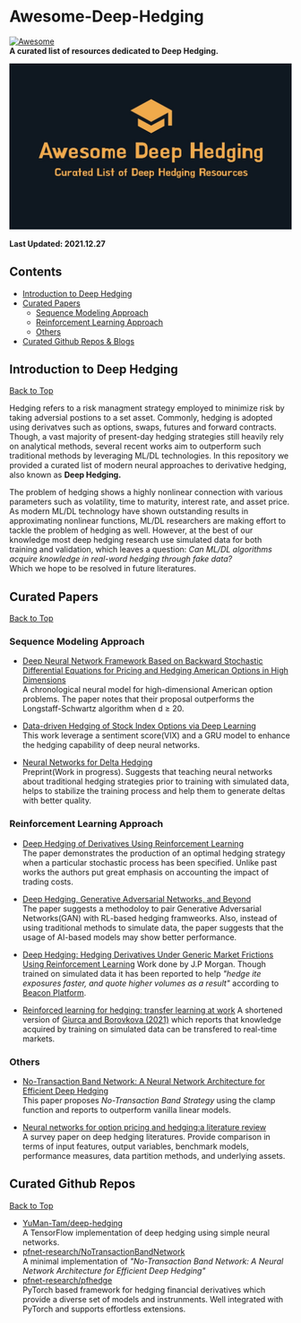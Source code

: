 # Awesome-Deep-Hedging
[![Awesome](https://cdn.rawgit.com/sindresorhus/awesome/d7305f38d29fed78fa85652e3a63e154dd8e8829/media/badge.svg)](https://github.com/sindresorhus/awesome)  
__A curated list of resources dedicated to Deep Hedging.__  

<img src="https://raw.githubusercontent.com/guijinSON/Awesome-Deep-Hedging/main/assets/logo.jpg" width="600">  

__Last Updated: 2021.12.27__
## Contents
* [Introduction to Deep Hedging](#introduction-to-deep-hedging)  
* [Curated Papers](#curated-papers)
    - [Sequence Modeling Approach](#sequence-modeling-approach)
    - [Reinforcement Learning Approach](#reinforcement-learning-approach)
    - [Others](#others)
* [Curated Github Repos & Blogs](#curated-github-repos)

## Introduction to Deep Hedging
[Back to Top](#contents)  

Hedging refers to a risk managment strategy employed to minimize risk by taking adversial postions to a set asset. Commonly, hedging is adopted using derivatves such as options, swaps, futures and forward contracts. Though, a vast majority of present-day hedging strategies still heavily rely on analytical methods, several recent works aim to outperform such traditional methods by leveraging ML/DL technologies. In this repository we provided a curated list of modern neural approaches to derivative hedging, also known as __Deep Hedging.__

The problem of hedging shows a highly nonlinear connection with various parameters such as volatility, time to maturity, interest rate, and asset price. As modern ML/DL technology have shown outstanding results in approximating nonlinear functions, ML/DL researchers are making effort to tackle the problem of hedging as well. However, at the best of our knowledge most deep hedging research use simulated data for both training and validation, which leaves a question: _Can ML/DL algorithms acquire knowledge in real-word hedging through fake data?_  
Which we hope to be resolved in future literatures. 

## Curated Papers
[Back to Top](#contents)
### Sequence Modeling Approach 

* [Deep Neural Network Framework Based on Backward Stochastic Differential Equations for Pricing and Hedging American Options in High Dimensions](https://arxiv.org/pdf/1909.11532v1.pdf)  
A chronological neural model for high-dimensional American option problems. The paper notes that their proposal outperforms the Longstaff-Schwartz algorithm when d ≥ 20.

* [Data-driven Hedging of Stock Index Options via Deep Learning](https://arxiv.org/pdf/2111.03477v1.pdf)  
This work leverage a sentiment score(VIX) and a GRU model to enhance the hedging capability of deep neural networks.

* [Neural Networks for Delta Hedging](https://arxiv.org/pdf/2112.10084.pdf)  
Preprint(Work in progress). Suggests that teaching neural networks about traditional hedging strategies prior to training with simulated data, helps to stabilize the training process and help them to generate deltas with better quality.

### Reinforcement Learning Approach
* [Deep Hedging of Derivatives Using Reinforcement Learning](https://arxiv.org/pdf/2103.16409.pdf)  
The paper demonstrates the production of an optimal hedging strategy when a particular stochastic process has been specified. Unlike past works the authors put great emphasis on accounting the impact of trading costs. 

* [Deep Hedging, Generative Adversarial Networks, and Beyond](https://arxiv.org/ftp/arxiv/papers/2103/2103.03913.pdf)  
The paper suggests a methodoloy to pair Generative Adversarial Networks(GAN) with RL-based hedging framweorks. Also, instead of using traditional methods to simulate data, the paper suggests that the usage of AI-based models may show better performance. 

* [Deep Hedging: Hedging Derivatives Under Generic Market Frictions Using Reinforcement Learning](https://smallake.kr/wp-content/uploads/2019/10/SSRN-id3355706.pdf)
Work done by J.P Morgan. Though trained on simulated data it has been reported to help _"hedge ite exposures faster, and quote higher volumes as a result"_ according to [Beacon Platform](https://www.risk.net/derivatives/6691696/jp-morgan-turns-to-machine-learning-for-options-hedging). 

* [Reinforced learning for hedging: transfer learning at work](https://probability.nl/wp-content/uploads/2021/06/WP-Reinforced-learning-for-hedging-transfer-learning-at-work.pdf)  A shortened version of [Giurca and Borovkova (2021)](https://www.semanticscholar.org/paper/Delta-Hedging-of-Derivatives-using-Deep-Learning-Giurca-Borovkova/e451a57d9d4213d14e9315cf4037adc655884bfd) which reports that knowledge acquired by training on simulated data can be transfered to real-time markets.   

### Others
* [No-Transaction Band Network: A Neural Network Architecture for Efficient Deep Hedging](https://arxiv.org/pdf/2103.01775.pdf)  
This paper proposes _No-Transaction Band Strategy_ using the clamp function and reports to outperform vanilla linear models. 

* [Neural networks for option pricing and hedging:a literature review](http://eprints.lse.ac.uk/104341/1/Ruf_Wang_Literature_Review.pdf)  
A survey paper on deep hedging literatures. Provide comparison in terms of input features, output variables, benchmark models, performance measures, data partition methods, and underlying assets.

## Curated Github Repos 
[Back to Top](#contents)

- [YuMan-Tam/deep-hedging](https://github.com/YuMan-Tam/deep-hedging)  
  A TensorFlow implementation of deep hedging using simple neural networks. 
- [pfnet-research/NoTransactionBandNetwork](https://github.com/pfnet-research/notransactionbandnetwork)  
  A minimal implementation of _"No-Transaction Band Network: A Neural Network Architecture for Efficient Deep Hedging"_
- [pfnet-research/pfhedge](https://github.com/pfnet-research/pfhedge)  
  PyTorch based framework for hedging financial derivatives which provide a diverse set of models and instrunments. Well integrated with PyTorch and supports effortless extensions. 

